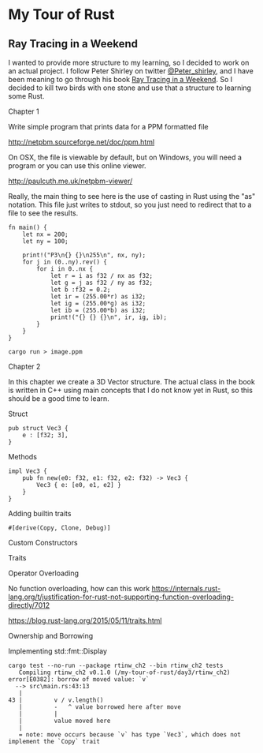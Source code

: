 # My Tour of Rust

## Ray Tracing in a Weekend

I wanted to provide more structure to my learning, so I decided
to work on an actual project.  I follow Peter Shirley on twitter [@Peter_shirley](https://twitter.com/Peter_shirley),
and I have been meaning to go through his book [Ray Tracing in a Weekend](https://github.com/petershirley/raytracinginoneweekend).
So I decided to kill two birds with one stone and use that a structure
to learning some Rust.




Chapter 1

Write simple program that prints data for a PPM formatted file

http://netpbm.sourceforge.net/doc/ppm.html


On OSX, the file is viewable by default, but on Windows, you will need
a program or you can use this online viewer.

http://paulcuth.me.uk/netpbm-viewer/

Really, the main thing to see here is the use of casting in Rust using the "as"
notation.  This file just writes to stdout, so you just need to redirect that
to a file to see the results.

```
fn main() {
    let nx = 200;
    let ny = 100;

    print!("P3\n{} {}\n255\n", nx, ny);
    for j in (0..ny).rev() {
        for i in 0..nx {
            let r = i as f32 / nx as f32;
            let g = j as f32 / ny as f32;
            let b :f32 = 0.2;
            let ir = (255.00*r) as i32;
            let ig = (255.00*g) as i32;
            let ib = (255.00*b) as i32;
            print!("{} {} {}\n", ir, ig, ib);
        }
    }
}
```

```
cargo run > image.ppm
```


Chapter 2

In this chapter we create a 3D Vector structure.  The actual class in the book is written in C++ using main concepts that I do not know yet
in Rust, so this should be a good time to learn.

Struct
```
pub struct Vec3 {
    e : [f32; 3],
}
```

Methods
```
impl Vec3 {
    pub fn new(e0: f32, e1: f32, e2: f32) -> Vec3 {
        Vec3 { e: [e0, e1, e2] }
    }
}
```

Adding builtin traits
```
#[derive(Copy, Clone, Debug)]
```

Custom Constructors

Traits

Operator Overloading

No function overloading, how can this work
https://internals.rust-lang.org/t/justification-for-rust-not-supporting-function-overloading-directly/7012

https://blog.rust-lang.org/2015/05/11/traits.html

Ownership and Borrowing

Implementing std::fmt::Display





```
cargo test --no-run --package rtinw_ch2 --bin rtinw_ch2 tests
   Compiling rtinw_ch2 v0.1.0 (/my-tour-of-rust/day3/rtinw_ch2)
error[E0382]: borrow of moved value: `v`
  --> src\main.rs:43:13
   |
43 |         v / v.length()
   |         -   ^ value borrowed here after move
   |         |
   |         value moved here
   |
   = note: move occurs because `v` has type `Vec3`, which does not implement the `Copy` trait

```   